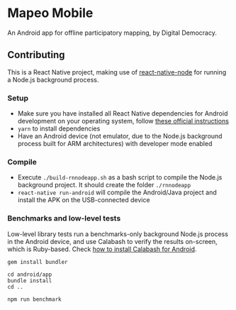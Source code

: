 # Mapeo Mobile

An Android app for offline participatory mapping, by Digital Democracy.

## Contributing

This is a React Native project, making use of [react-native-node](https://github.com/staltz/react-native-node) for running a Node.js background process.

### Setup

- Make sure you have installed all React Native dependencies for Android development on your operating system, follow [these official instructions](http://facebook.github.io/react-native/docs/getting-started.html)
- `yarn` to install dependencies
- Have an Android device (not emulator, due to the Node.js background process built for ARM architectures) with developer mode enabled

### Compile

- Execute `./build-rnnodeapp.sh` as a bash script to compile the Node.js background project. It should create the folder `./rnnodeapp`
- `react-native run-android` will compile the Android/Java project and install the APK on the USB-connected device

### Benchmarks and low-level tests

Low-level library tests run a benchmarks-only background Node.js process in the Android device, and use Calabash to verify the results on-screen, which is Ruby-based. Check [how to install Calabash for Android](https://github.com/calabash/calabash-android/blob/master/documentation/installation.md).

```
gem install bundler
```

```
cd android/app
bundle install
cd ..
```

```
npm run benchmark
```
